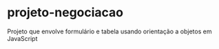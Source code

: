 # projeto-negociacao
Projeto que envolve formulário e tabela usando orientação a objetos em JavaScript
